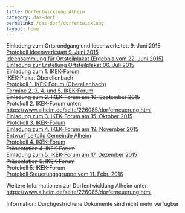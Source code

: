 ```yaml
---
title: Dorfentwicklung Alheim
category: das-dorf
permalink: /das-dorf/dorfentwicklung
layout: home
---
```


~~Einladung zum Ortsrundgang und Ideenwerkstatt 9. Juni 2015~~  
[Protokoll Ideenwerkstatt 9. Juni 2015](/uploads/Oberellenbach-Protokoll-06.09.2015.pdf)  
[Ideensammlung für Ortsteilplakat (Ergebnis vom 22. Juni 2015)](/uploads/OrtsteilplakatVorschlge.doc)  
[Einladung zur Erstellung Ortsteilplakat 06. Juli 2015](/uploads/20150706E.doc)  
[Einladung zum 1. IKEK-Forum](/uploads/2015-07-15Einladung1-FORUM.pdf)  
~~IKEK-Plakat Oberellenbach~~  
[Protokoll 1. IKEK-Forum (Oberellenbach)](/uploads/1.-IKEK-ForumOberellenbach.doc)  
[Termine 2, 3, 4. und 5. IKEK-Forum](/uploads/1.ikek-forumalheimernachrichten08.2015neu.pdf)  
~~Einladung zum 2. IKEK-Forum am 10. September 2015~~  
Protokoll 2. IKEK-Forum unter:  
<https://www.alheim.de/seite/226085/dorferneuerung.html>  
[Einladung zum 3. IKEK-Forum am 15. Oktober 2015](/uploads/2015-10-15Einladung3-FORUM.pdf)  
[Protokoll 3. IKEK-Forum](/uploads/3.ikek-forum15.10.2015protokoll.pdf)  
[Einladung zum 4. IKEK-Forum am 19. November 2015](/uploads/4.-IKEK-Forum19.11.2015Einladung.pdf)  
[Entwurf Leitbild Gemeinde Alheim](/uploads/AlheimLeitbildEntwurf.pdf)  
[Protokoll 4. IKEK-Forum](/uploads/4.ikek-forum19.11.2015protokoll.pdf)  
~~Präsentation 4. IKEK-Forum~~  
[Einladung zum 5. IKEK-Forum am 17. Dezember 2015](/uploads/5.ikek-forum17.12.2015einladung.pdf)  
~~Präsentation 5. IKEK-Forum~~  
~~Protokoll 5. IKEK-Forum~~  
[Protokoll Steuerungsgruppe vom 11. Febr. 2016](/uploads/2016-02-112.-Steuerungsgruppe.pdf)  

Weitere Informationen zur Dorfentwicklung Alheim unter:  
<https://www.alheim.de/seite/226085/dorferneuerung.html>  

Information: Durchgestrichene Dokumente sind nicht mehr verfügbar